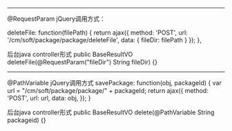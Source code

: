 ------------------------------------------------------------------------------------------------------------------
@RequestParam
jQuery调用方式：

deleteFile: function(filePath) {
        return ajax({
            method: 'POST',
            url: '/cm/soft/package/package/deleteFile',
            data: {
                fileDir: filePath
            }
        });
    },
    
后台java controller形式
    public BaseResultVO deleteFile(@RequestParam("fileDir") String fileDir) {}
    
----------------------------------------------------------------------------------------------------------------
@PathVariable
jQuery调用方式
savePackage: function(obj, packageId) {
        var url = "/cm/soft/package/package/" + packageId;
        return ajax({
            method: 'POST',
            url: url,
            data: obj,
        });
    }
    
后台java controller形式
public BaseResultVO delete(@PathVariable String packageid) {}
